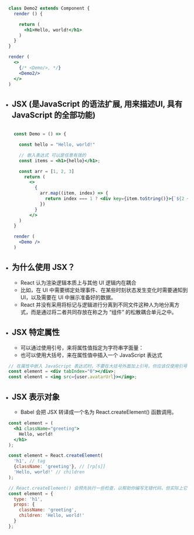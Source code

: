 ```jsx live=true noInline=true

  class Demo2 extends Component {
    render () {

      return (
        <h1>Hello, world!</h1>
      )
    }
  }

  render (
    <>
      {/* <Demo/>, */}
      <Demo2/>
    </>
  )

```

* ## JSX (是JavaScript 的语法扩展, 用来描述UI, 具有 JavaScript 的全部功能)
``` jsx render=true noInline=true

    const Demo = () => {

      const hello = "Hello, world!"

      // 嵌入表达式 可以是任意有效的
      const items = <h1>{hello}</h1>;

      const arr = [1, 2, 3]
        return (
          <>
            {
              arr.map((item, index) => {
                return index === 1 ? <div key={item.toString()}>{`${2 + 2}表达式`}</div> : <div key={item.toString()}>{items}</div>
              })
            }
          </>
      )
    }

    render (
      <Demo />
    )

```

  * ## 为什么使用 JSX？
    * React 认为渲染逻辑本质上与其他 UI 逻辑内在耦合 
    * 比如，在 UI 中需要绑定处理事件、在某些时刻状态发生变化时需要通知到 UI，以及需要在 UI 中展示准备好的数据。
    * React 并没有采用将标记与逻辑进行分离到不同文件这种人为地分离方式，而是通过将二者共同存放在称之为 “组件” 的松散耦合单元之中。

  * ## JSX 特定属性
    * 可以通过使用引号，来将属性值指定为字符串字面量：
    * 也可以使用大括号，来在属性值中插入一个 JavaScript 表达式

```jsx
  // 在属性中嵌入 JavaScript 表达式时，不要在大括号外面加上引号。你应该仅使用引号（对于字符串值）或大括号（对于表达式）中的一个，对于同一属性不能同时使用这两种符号。
  const element = <div tabIndex="0"></div>;
  const element = <img src={user.avatarUrl}></img>;
```

  * ## JSX 表示对象
    * Babel 会把 JSX 转译成一个名为 React.createElement() 函数调用。  
```jsx
  const element = (
    <h1 className="greeting">
      Hello, world!
    </h1>
  );

  const element = React.createElement(
    'h1', // tag
    {className: 'greeting'}, // [rp[s]]
    'Hello, world!' // children
  );

  // React.createElement() 会预先执行一些检查，以帮助你编写无错代码，但实际上它创建了一个这样的对象， 这是简化过的结构
  const element = {
    type: 'h1',
    props: {
      className: 'greeting',
      children: 'Hello, world!'
    }
  };
```